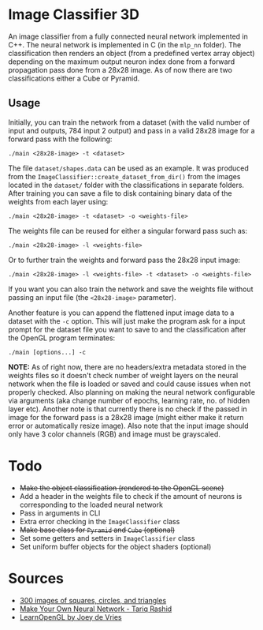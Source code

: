 # Image Classifier 3D
An image classifier from a fully connected neural network implemented in C++. The neural network is implemented in C (in the `mlp_nn` folder). The classification then renders an object (from a predefined vertex array object) depending on the maximum output neuron index done from a forward propagation pass done from a 28x28 image. As of now there are two classifications either a Cube or Pyramid.

## Usage
Initially, you can train the network from a dataset (with the valid number of input and outputs, 784 input 2 output) and pass in a valid 28x28 image for a forward pass with the following:

`./main <28x28-image> -t <dataset>`

The file `dataset/shapes.data` can be used as an example. It was produced from the `ImageClassifier::create_dataset_from_dir()` from the images located in the `dataset/` folder with the classifications in separate folders. After training you can save a file to disk containing binary data of the weights from each layer using:

`./main <28x28-image> -t <dataset> -o <weights-file>`

The weights file can be reused for either a singular forward pass such as:

`./main <28x28-image> -l <weights-file>`

Or to further train the weights and forward pass the 28x28 input image:

`./main <28x28-image> -l <weights-file> -t <dataset> -o <weights-file>`

If you want you can also train the network and save the weights file without passing an input file (the `<28x28-image>` parameter).

Another feature is you can append the flattened input image data to a dataset with the `-c` option. This will just make the program ask for a input prompt for the dataset file you want to save to and the classification after the OpenGL program terminates:

`./main [options...] -c`

**NOTE:** As of right now, there are no headers/extra metadata stored in the weights files so it doesn't check number of weight layers on the neural network when the file is loaded or saved and could cause issues when not properly checked. Also planning on making the neural network configurable via arguments (aka change number of epochs, learning rate, no. of hidden layer etc). Another note is that currently there is no check if the passed in image for the forward pass is a 28x28 image (might either make it return error or automatically resize image). Also note that the input image should only have 3 color channels (RGB) and image must be grayscaled.

# Todo
- ~~Make the object classification (rendered to the OpenGL scene)~~
- Add a header in the weights file to check if the amount of neurons is corresponding to the loaded neural network
- Pass in arguments in CLI
- Extra error checking in the `ImageClassifier` class
- ~~Make base class for `Pyramid` and `Cube` (optional)~~
- Set some getters and setters in `ImageClassifier` class
- Set uniform buffer objects for the object shaders (optional)

# Sources
- [300 images of squares, circles, and triangles](https://www.kaggle.com/datasets/cactus3/basicshapes/)
- [Make Your Own Neural Network - Tariq Rashid](https://github.com/harshitkgupta/StudyMaterial/blob/master/Make%20Your%20Own%20Neural%20Network%20(Tariq%20Rashid)%20-%20%7BCHB%20Books%7D.pdf)
- [LearnOpenGL by Joey de Vries](https://learnopengl.com/)
